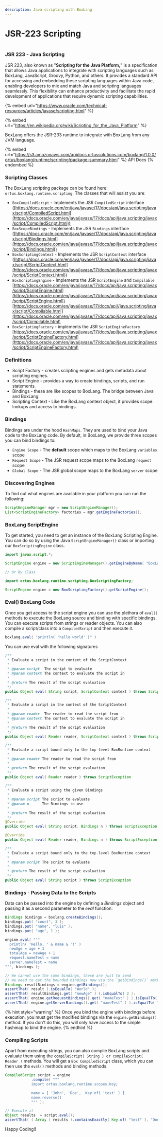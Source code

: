 ```yaml
---
description: Java scripting with BoxLang
---
```


# JSR-223 Scripting

<figure><img src="../../.gitbook/assets/jsr-223.png" alt=""><figcaption></figcaption></figure>

### JSR 223 - Java Scripting

JSR 223, also known as "**Scripting for the Java Platform,**" is a specification that allows Java applications to integrate with scripting languages such as BoxLang, JavaScript, Groovy, Python, and others. It provides a standard API for accessing and embedding these scripting languages within Java code, enabling developers to mix and match Java and scripting languages seamlessly. This flexibility can enhance productivity and facilitate the rapid development of applications that require dynamic scripting capabilities.

{% embed url="https://www.oracle.com/technical-resources/articles/javase/scripting.html" %}

{% embed url="https://en.wikipedia.org/wiki/Scripting_for_the_Java_Platform" %}

BoxLang offers the JSR-233 runtime to integrate with BoxLang from any JVM language.

{% embed url="https://s3.amazonaws.com/apidocs.ortussolutions.com/boxlang/1.0.0/ortus/boxlang/runtime/scripting/package-summary.html" %}
API Docs
{% endembed %}

### Scripting Classes

The BoxLang scripting package can be found here: `ortus.boxlang.runtime.scripting`.  The classes that will assist you are:

* `BoxCompiledScript` - Implements the JSR `CompiledScript` interface ([https://docs.oracle.com/en/java/javase/17/docs/api/java.scripting/javax/script/CompiledScript.html](https://docs.oracle.com/en/java/javase/17/docs/api/java.scripting/javax/script/CompiledScript.html))
* `BoxScopeBindings` - Implements the JSR `Bindings` interface ([https://docs.oracle.com/en/java/javase/17/docs/api/java.scripting/javax/script/Bindings.html](https://docs.oracle.com/en/java/javase/17/docs/api/java.scripting/javax/script/Bindings.html))
* `BoxScriptingContext` - Implements the JSR `ScriptContext` interface ([https://docs.oracle.com/en/java/javase/17/docs/api/java.scripting/javax/script/ScriptContext.html](https://docs.oracle.com/en/java/javase/17/docs/api/java.scripting/javax/script/ScriptContext.html))
* `BoxScriptingEngine` - Implements the JSR `ScriptEngine` and `Compilable` \
  [https://docs.oracle.com/en/java/javase/17/docs/api/java.scripting/javax/script/ScriptEngine.html](https://docs.oracle.com/en/java/javase/17/docs/api/java.scripting/javax/script/ScriptEngine.html)\
  [https://docs.oracle.com/en/java/javase/17/docs/api//java.scripting/javax/script/Compilable.html](https://docs.oracle.com/en/java/javase/17/docs/api/java.scripting/javax/script/Compilable.html)
* `BoxScriptingFactory` - implements the JSR `ScriptEngineFactory` \
  [https://docs.oracle.com/en/java/javase/17/docs/api/java.scripting/javax/script/ScriptEngineFactory.html](https://docs.oracle.com/en/java/javase/17/docs/api/java.scripting/javax/script/ScriptEngineFactory.html)

### Definitions

* Script Factory - creates scripting engines and gets metadata about scripting engines.
* Script Engine - provides a way to create bindings, scripts, and run statements.
* Bindings - these are like scopes to BoxLang. The bridge between Java and BoxLang
* Scripting Context - Like the BoxLang context object, it provides scope lookups and access to bindings.

### Bindings

Bindings are under the hood `HashMaps`.  They are used to bind your Java code to the BoxLang code.  By default, in BoxLang, we provide three scopes you can bind bindings to:

* `Engine Scope` - The **default** scope which maps to the BoxLang `variables` scope
* `Request Scope` - The JSR request scope maps to the BoxLang `request` scope
* `Global Scope` - The JSR global scope maps to the BoxLang `server` scope

### Discovering Engines

To find out what engines are available in your platform you can run the following:

```java
ScriptEngineManager mgr = new ScriptEngineManager();
List<ScriptEngineFactory> factories = mgr.getEngineFactories();
```

### BoxLang ScriptEngine

To get started, you need to get an instance of the BoxLang Scripting Engine.  You can do so by using the Java `ScriptEngineManager()` class or importing our `BoxScriptingEngine` class.

```java
import javax.script.*;

ScriptEngine engine = new ScriptEngineManager().getEngineByName( "BoxLang" );

// Or by Class

import ortus.boxlang.runtime.scripting.BoxScriptingFactory;

ScriptEngine engine = new BoxScriptingFactory().getScriptEngine();
```

### Eval() BoxLang Code

Once you get access to the script engine you can use the plethora of `eval()` methods to execute the BoxLang source and binding with specific bindings.  You can execute scripts from strings or reader objects.  You can also compile a script/class into a `CompiledScript` and then execute it.

```java
boxlang.eval( "println( 'hello world' )" )
```

You can use eval with the following signatures

```java
/**
 * Evaluate a script in the context of the ScriptContext
 *
 * @param script  The script to evaluate
 * @param context The context to evaluate the script in
 *
 * @return The result of the script evaluation
 */
public Object eval( String script, ScriptContext context ) throws ScriptException

/**
 * Evaluate a script in the context of the ScriptContext
 *
 * @param reader  The reader to read the script from
 * @param context The context to evaluate the script in
 *
 * @return The result of the script evaluation
 */
public Object eval( Reader reader, ScriptContext context ) throws ScriptException

/**
 * Evaluate a script bound only to the top-level BoxRuntime context
 *
 * @param reader The reader to read the script from
 *
 * @return The result of the script evaluation
 */
public Object eval( Reader reader ) throws ScriptException

/**
 * Evaluate a script using the given Bindings
 *
 * @param script The script to evaluate
 * @param n      The Bindings to use
 *
 * @return The result of the script evaluation
 */
@Override
public Object eval( String script, Bindings n ) throws ScriptException 

@Override
public Object eval( Reader reader, Bindings n ) throws ScriptException 

/**
 * Evaluate a script bound only to the top-level BoxRuntime context
 *
 * @param script The script to evaluate
 *
 * @return The result of the script evaluation
 */
public Object eval( String script ) throws ScriptException 
```

### Bindings - Passing Data to the Scripts

Data can be passed into the engine by defining a _Bindings_ object and passing it as a second parameter to the _eval_ function:

```java
Bindings bindings = boxlang.createBindings();
bindings.put( "count", 3 );
bindings.put( "name", "luis" );
bindings.put( "age", 1 );

engine.eval( """
  println( 'Hello, ' & name & '!' )
  newAge = age + 1
  totalAge = newAge + 1
  request.nameTest = name
  server.nameTest = name
""", bindings );

// We cannot use the same bindings, these are just to send
// We need to get the bounded bindings now via the `getBindings()` method
Bindings resultBindings = engine.getBindings();
assertThat( result ).isEqualTo( "World" );
assertThat( resultBindings.get( "newAge" ) ).isEqualTo( 2 );
assertThat( engine.getRequestBindings().get( "nameTest" ) ).isEqualTo( "World" );
assertThat( engine.getServerBindings().get( "nameTest" ) ).isEqualTo( "World" );


```

{% hint style="warning" %}
Once you bind the engine with bindings before execution, you must get the modified bindings via the `engine.getBindings()` method.  If you don't do this, you will only have access to the simple hashmap to bind the engine.
{% endhint %}

### Compiling Scripts

Apart from executing strings, you can also compile BoxLang scripts and evaluate them using the `compileScript( String ) or compileScript( Reader )` methods.  You will get a `Box CompiledScript` class, which you can then use the `eval()` methods and binding methods.

```java
CompiledScript script = engine
		    .compile( """
			import ortus.boxlang.runtime.scopes.Key;

			name = [ 'John', 'Doe',  Key.of( 'test' ) ]
			name.reverse()
		    """ );

// Execute it
Object results	= script.eval();
assertThat( ( Array ) results ).containsExactly( Key.of( "test" ), "Doe", "John" );
```

Happy Coding!!



